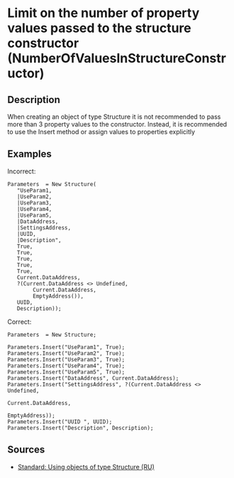 # Limit on the number of property values passed to the structure constructor (NumberOfValuesInStructureConstructor)

<!-- Блоки выше заполняются автоматически, не трогать -->
## Description

When creating an object of type Structure it is not recommended to pass more than 3 property values to the constructor. Instead, it is recommended to use the Insert method or assign values to properties explicitly

## Examples

Incorrect:

```bsl
Parameters  = New Structure(
   "UseParam1,
   |UseParam2,
   |UseParam3,
   |UseParam4,
   |UseParam5,
   |DataAddress,
   |SettingsAddress,
   |UUID,
   |Description",
   True,
   True,
   True,
   True,
   True,
   Current.DataAddress,
   ?(Current.DataAddress <> Undefined,
        Current.DataAddress,
        EmptyAddress()),
   UUID,
   Description));
```

Correct:

```bsl
Parameters  = New Structure;

Parameters.Insert("UseParam1", True);
Parameters.Insert("UseParam2", True);
Parameters.Insert("UseParam3", True);
Parameters.Insert("UseParam4", True);
Parameters.Insert("UseParam5", True);
Parameters.Insert("DataAddress", Current.DataAddress);
Parameters.Insert("SettingsAddress", ?(Current.DataAddress <> Undefined,
                                                                                                                         Current.DataAddress,
                                                                                                                         EmptyAddress));
Parameters.Insert("UUID ", UUID);
Parameters.Insert("Description", Description);
```

## Sources

* [Standard: Using objects of type Structure (RU)](https://its.1c.ru/db/v8std#content:693:hdoc)
